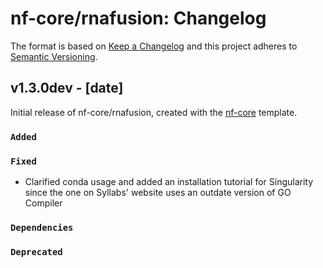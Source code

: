 # nf-core/rnafusion: Changelog

The format is based on [Keep a Changelog](https://keepachangelog.com/en/1.0.0/)
and this project adheres to [Semantic Versioning](https://semver.org/spec/v2.0.0.html).

## v1.3.0dev - [date]

Initial release of nf-core/rnafusion, created with the [nf-core](https://nf-co.re/) template.

### `Added`

### `Fixed`

- Clarified conda usage and added an installation tutorial for Singularity since the one on Syllabs' website uses an outdate version of GO Compiler

### `Dependencies`

### `Deprecated`
